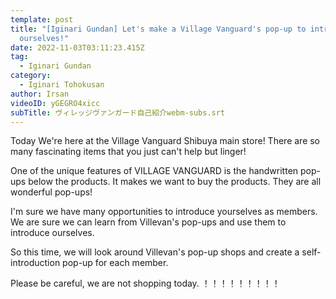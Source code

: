 ```yaml
---
template: post
title: "[Iginari Gundan] Let's make a Village Vanguard's pop-up to introduce
  ourselves!"
date: 2022-11-03T03:11:23.415Z
tag:
  - Iginari Gundan
category:
  - Iginari Tohokusan
author: Irsan
videoID: yGEGRO4xicc
subTitle: ヴィレッジヴァンガード自己紹介webm-subs.srt
---
```

Today We're here at the Village Vanguard Shibuya main store!
There are so many fascinating items that you just can't help but linger!

One of the unique features of VILLAGE VANGUARD is the handwritten pop-ups below the products. It makes we want to buy the products. They are all wonderful pop-ups!

I'm sure we have many opportunities to introduce yourselves as  members.
We are sure we can learn from Villevan's pop-ups and use them to introduce ourselves.

So this time, we will look around Villevan's pop-up shops and create a self-introduction pop-up for each member.


Please be careful, we are not shopping today. ！！！！！！！！！